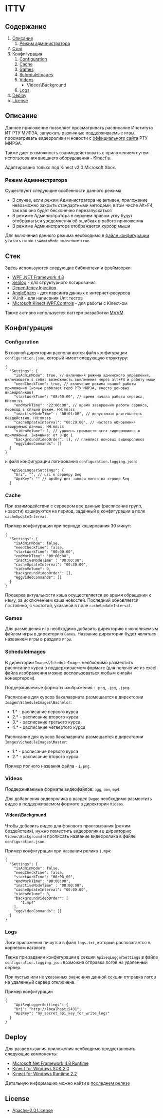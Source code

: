 # ITTV


## Содержание

1. [Описание](#описание)
   1. [Режим администратора](#режим-администратора)
2. [Стек](#стек)
3. [Конфигурация](#конфигурация)
   1. [Configuration](#configuration)
   2. [Cache](#cache)
   4. [Games](#games)
   5. [ScheduleImages](#scheduleimages)
   6. [Videos](#videos)
      + Videos\Background
   7. [Logs](#logs)
4. [Deploy](#deploy)
5. [License](#license)
   

## Описание

Данное приложение позволяет просматривать расписание Института ИТ РТУ МИРЭА, запускать различные поддерживаемые игры, просматривать видеоролики и новости с [оффициального сайта](https://www.mirea.ru/news/) РТУ МИРЭА. 

Также дает возможность взаимодействовать с приложением путем использования внешнего оборудования - [Kinect'a](https://ru.wikipedia.org/wiki/Kinect). 

Адаптировано только под Kinect v2.0 Microsoft Xbox.

### Режим Администратора

Существуют следующие особенности данного режима:
   - В случае, если режим Администратора не активен, приложение невозможно закрыть стандартными методами, в том числе Alt+F4, так как оно будет бесконечно перезапускаться
   - В режиме Администратора в верхнем правом углу будут отображаться уведомления об ошибках в работе приложения
   - В режиме Администратора отображается курсор мыши

Для включения данного режима необходимо в [файле конфигурации](#configuration) указать полю `isAdminMode` значение `true`.

## Стек

Здесь используются следующие библиотеки и фреймворки:
-  [WPF .NET Framework 4.8](https://docs.microsoft.com/en-us/dotnet/desktop/wpf/?view=netframeworkdesktop-4.8)
-  [Serilog](https://github.com/serilog/serilog) - для структурного логирования
-  [Dependency Injection](https://docs.microsoft.com/en-us/dotnet/core/extensions/dependency-injection)
-  [AngleSharp](https://github.com/AngleSharp/AngleSharp) - для парсинга данных с интернет-ресурсов
-  XUnit - для написания Unit тестов
-  [Microsoft.Kinect.WPF.Controls](https://www.nuget.org/packages/Microsoft.Kinect.Wpf.Controls/) - для работы с Kinect-ом

Также активно используется паттерн разработки [MVVM](https://ru.wikipedia.org/wiki/Model-View-ViewModel).

## Конфигурация

### Configuration

В главной директории располагаются файл конфигурации `configuration.json`, который имеет следующую структуру:

``` jsonc
{
  "Settings": {
    "isAdminMode": true, // включения режима админского управления, включающего в себя: возможность выключения через alt+F4 и работу мыши
    "needCheckTime": true, // включение режима ночной работы приложения (ночью работает герб РТУ МИРЭА, вместо фоновых видеороликов)
    "startWorkTime": "08:00:00", // время начала работы сервиса, HH:mm:ss
    "endWorkTime": "22:00:00", // время завершения работы сервиса, переход в спящий режим, HH:mm:ss
    "inactiveModeTime" : "00:01:00", // допустимая длительность бездействия, HH:mm:ss
    "cacheUpdateInterval": "00:20:00", // частота обновления кэшируемых данных, HH:mm:ss
    "videoVolume": 1, // уровень громкости всех видеороликов в приложении. Значение: от 0 до 1
    "backgroundVideoOrder": [], // плейлист фоновых видеороликов
    "eggVideoCommands": []
  }
}
```

и файл конфигурации логирования `configuration.logging.json`:

```jsonc
  "ApiSeqLoggerSettings": {
    "Uri": "", // uri к серверу Seq
    "ApiKey": "" // apiKey для записи логов на сервер Seq
  }
```

### Cache

При взаимодействии с сервером все данные (расписание групп, новости) кэшируются на период, заданный в конфигурации в поле `cacheUpdateInterval`.

Пример конфигурации при периоде кэширования 30 минут:

``` jsonc
{
  "Settings": {
    "isAdminMode": false, 
    "needCheckTime": false, 
    "startWorkTime": "00:00:00", 
    "endWorkTime": "00:00:00", 
    "inactiveModeTime" : "00:00:00", 
    "cacheUpdateInterval": "00:30:00", 
    "videoVolume": 0, 
    "backgroundVideoOrder": [], 
    "eggVideoCommands": []
  }
}
```

Проверка актуальности кэша осуществляется во время обращении к нему, за исключением кэша новостей. Последний обновляется постоянно, с частотой, указаной в поле `cacheUpdateInterval`.

### Games

Для размещения игр необходимо добавить директорию с исполняемым файлом игры в директорию `Games`. 
Название директории будет являться названием игры в разделе `Игры`.

### ScheduleImages

В директории `Images\ScheduleImages` необходимо разместить расписание курса в поддерживаемом формате (для получение из excel файла изображения можно воспользоваться любым онлайн конвертером). 

Поддерживаемые форматы изображения : `.png`, `.jpg`, `.jpeg`.

Расписание для курсов бакалавриата размещается в директории `Images\ScheduleImages\Bachelor`:

   - 1.* - расписание первого курса
   - 2.* - расписание второго курса
   - 3.* - расписание третьего курса
   - 4.* - расписание четвертого курса 

Расписание для курсов бакалавриата размещается в директории `Images\ScheduleImages\Master`:

   - 1.* - расписание первого курса
   - 2.* - расписание второго курса

Пример полного названия файла - `1.png`.

### Videos

Поддерживаемые форматы видеофайлов: `ogg`, `mov`, `mp4`.

Для добавления видеоролика в раздел `Видео` необходимо разместить видео в поддерживаемом формате в директории `Videos`.

#### Videos\Background

Чтобы добавить видео для фонового проигрывания (режим бездействия), нужно поместить видеоролики в директорию `Videos\Background` и прописать название видеоролика в файле `configuration.json`.

Пример конфигурации при названии ролика `1.mp4`:
``` jsonc
{
  "Settings": {
    "isAdminMode": false, 
    "needCheckTime": false, 
    "startWorkTime": "00:00:00", 
    "endWorkTime": "00:00:00", 
    "inactiveModeTime" : "00:00:00", 
    "cacheUpdateInterval": "00:00:00", 
    "videoVolume": 0, 
    "backgroundVideoOrder": [
       "1.mp4"
    ], 
    "eggVideoCommands": []
  }
}
```

### Logs

Логи приложения пишутся в файл `logs.txt`, который располагается в корневом каталоге.

Также при задании конфигурации в секции `ApiSeqLoggerSettings` в файле `configuration.logging.json` возможна отправка логов на удаленный сервер. 

При пустых или не указанных значениях данной секции отправка логов на удаленный сервер отключена.

Пример конфигурации

``` jsonc
{
    "ApiSeqLoggerSettings": {
    "Uri": "http://localhost:5431",
    "ApiKey": "my_secret_api_key_for_write_logs"
  }
}
```

## Deploy

Для развертывания приложения необходимо предустановить следующие компоненты:

- [Microsoft Net Framework 4.8 Runtime](https://dotnet.microsoft.com/en-us/download/dotnet-framework/net48)
- [Kinect for Windows SDK 2.0](https://www.microsoft.com/en-us/download/details.aspx?id=44561)
- [Kinect for Windows Runtime 2.2](https://www.microsoft.com/en-us/download/details.aspx?id=100067)


Детальную информацию можно найти в [последнем релизе](https://github.com/RTUITLab/KinectV2TVInteraction/releases/latest)

## License
- [Apache-2.0 License](https://github.com/RTUITLab/ITTV/blob/master/LICENSE)
